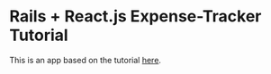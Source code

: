 # Rails + React.js Expense-Tracker Tutorial

This is an app based on the tutorial [here](https://www.airpair.com/reactjs/posts/reactjs-a-guide-for-rails-developers).
